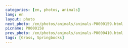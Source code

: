 ```yaml
---
categories: [en, photos, animals]
lang: en
layout: photo
next_photo: /en/photos/animals/animals-P0000159.html
picname: P0000158
prev_photo: /en/photos/animals/animals-P0000410.html
tags: [Grass, Springbocks]
---
```

